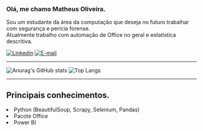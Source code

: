 ### Olá, me chamo Matheus Oliveira.
Sou um estudante da área da computação que deseja no futuro trabalhar com segurança e perícia forense. <br/>
Atualmente trabalho com automação de Office no geral e estatística descritiva. 

[![Linkedin](https://img.shields.io/badge/LinkedIn-0077B5?style=for-the-badge&logo=linkedin&logoColor=white)](https://www.linkedin.com/in/matheus-henrique-jonas-de-oliveira-5a8a2b254/) [![E-mail](https://img.shields.io/badge/ProtonMail-8B89CC?style=for-the-badge&logo=protonmail&logoColor=white)](mailto:matheus_jonnas@proton.me)

---

![Anurag's GitHub stats](https://github-readme-stats.vercel.app/api?username=greenShimada&show_icons=true&theme=holi&rank_icon=github) ![Top Langs](https://github-readme-stats.vercel.app/api/top-langs/?username=greenShimada&layout=compact&theme=holi)

---
## Principais conhecimentos.
<div>
<li> Python (BeautifulSoup, Scrapy, Selenium, Pandas)
<li> Pacote Office
<li> Power BI

</div>
